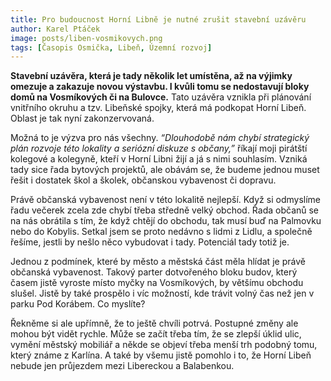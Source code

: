 ```yaml
---
title: Pro budoucnost Horní Libně je nutné zrušit stavební uzávěru
author: Karel Ptáček
image: posts/liben-vosmikovych.png
tags: [Časopis Osmička, Libeň, Územní rozvoj]
---
```


**Stavební uzávěra, která je tady několik let umístěna, až na výjimky omezuje a zakazuje novou výstavbu. I kvůli tomu se nedostavují bloky domů na Vosmíkových či na Bulovce.** Tato uzávěra vznikla při plánování vnitřního okruhu a tzv. Libeňské spojky, která má podkopat Horní Libeň. Oblast je tak nyní zakonzervovaná. 

Možná to je výzva pro nás všechny. *“Dlouhodobě nám chybí strategický plán rozvoje této lokality a seriózní diskuze s občany,”* říkají moji pirátští kolegové a kolegyně, kteří v Horní Libni žijí a já s nimi souhlasím. Vzniká tady sice řada bytových projektů, ale obávám se, že budeme jednou muset řešit i dostatek škol a školek, občanskou vybavenost či dopravu. 

Právě občanská vybavenost není v této lokalitě nejlepší. Když si odmyslíme řadu večerek zcela zde chybí třeba středně velký obchod. Řada občanů se na nás obrátila s tím, že když chtějí do obchodu, tak musí buď na Palmovku nebo do Kobylis. Setkal jsem se proto nedávno s lidmi z Lidlu, a společně řešíme, jestli by nešlo něco vybudovat i tady. Potenciál tady totiž je.

Jednou z podmínek, které by město a městská část měla hlídat je právě občanská vybavenost. Takový parter dotvořeného bloku budov, který časem jistě vyroste místo myčky na Vosmíkových, by většímu obchodu slušel. Jistě by také prospělo i víc možností, kde trávit volný čas než jen v parku Pod Korábem. Co myslíte?

Řekněme si ale upřímně, že to ještě chvíli potrvá. Postupné změny ale mohou být vidět rychle. Může se začít třeba tím, že se zlepší úklid ulic, vymění městský mobiliář a někde se objeví třeba menší trh podobný tomu, který známe z Karlína. A také by všemu jistě pomohlo i to, že Horní Libeň nebude jen průjezdem mezi Libereckou a Balabenkou.
